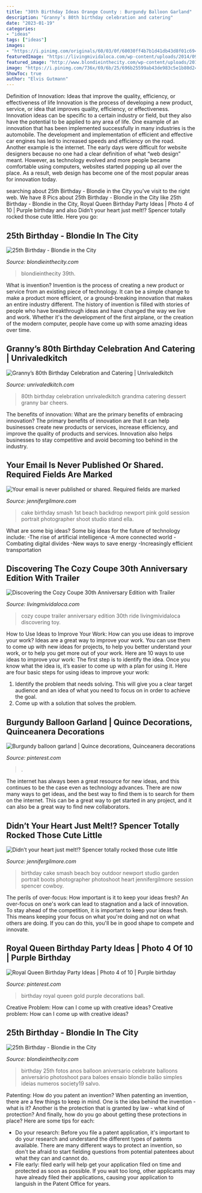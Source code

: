 ```yaml
---
title: "30th Birthday Ideas Orange County : Burgundy Balloon Garland"
description: "Granny’s 80th birthday celebration and catering"
date: "2023-01-19"
categories:
- "ideas"
tags: ["ideas"]
images:
- "https://i.pinimg.com/originals/60/03/0f/60030ff4b7b1d41db43d8f01c694affc.jpg"
featuredImage: "https://livingmividaloca.com/wp-content/uploads/2014/09/cozy-coupe-with-trailer-anniversary-edition.jpg"
featured_image: "http://www.blondieinthecity.com/wp-content/uploads/2016/10/25th-Birthday-14.jpg"
image: "https://i.pinimg.com/736x/69/6b/25/696b25599ab43de983c5e1b80d2434b7.jpg"
ShowToc: true
author: "Elvis Gutmann"
---
```



Definition of Innovation: Ideas that improve the quality, efficiency, or effectiveness of life
Innovation is the process of developing a new product, service, or idea that improves quality, efficiency, or effectiveness. Innovation ideas can be specific to a certain industry or field, but they also have the potential to be applied to any area of life. 
One example of an innovation that has been implemented successfully in many industries is the automobile. The development and implementation of efficient and effective car engines has led to increased speeds and efficiency on the road. Another example is the internet. The early days were difficult for website designers because no one had a clear definition of what “web design” meant. However, as technology evolved and more people became comfortable using computers, websites started popping up all over the place. As a result, web design has become one of the most popular areas for innovation today.

	

		
searching about 25th Birthday - Blondie in the City you've visit to the right web. We have 8 Pics about 25th Birthday - Blondie in the City like 25th Birthday - Blondie in the City, Royal Queen Birthday Party Ideas | Photo 4 of 10 | Purple birthday and also Didn’t your heart just melt!? Spencer totally rocked those cute little. Here you go:
		
    
## 25th Birthday - Blondie In The City

<img loading=lazy src="http://www.blondieinthecity.com/wp-content/uploads/2016/10/25th-Birthday-14.jpg" onerror="this.onerror=null;this.src='https://tse3.mm.bing.net/th?id=OIP.lg3opzjgRk5yYUFxCFkcZgHaLH&amp;pid=15.1';" alt="25th Birthday - Blondie in the City">

_Source: blondieinthecity.com_

>blondieinthecity 39th. 

	

What is invention?
Invention is the process of creating a new product or service from an existing piece of technology. It can be a simple change to make a product more efficient, or a ground-breaking innovation that makes an entire industry different. 
The history of invention is filled with stories of people who have breakthrough ideas and have changed the way we live and work. Whether it's the development of the first airplane, or the creation of the modern computer, people have come up with some amazing ideas over time.

    
## Granny’s 80th Birthday Celebration And Catering | Unrivaledkitch

<img loading=lazy src="https://www.unrivaledkitch.com/wp-content/uploads/2013/06/DSC06104.jpg" onerror="this.onerror=null;this.src='https://tse4.mm.bing.net/th?id=OIP.c0X7vh7-wQpuTMeMua30LwHaFj&amp;pid=15.1';" alt="Granny’s 80th Birthday Celebration and Catering | Unrivaledkitch">

_Source: unrivaledkitch.com_

>80th birthday celebration unrivaledkitch grandma catering dessert granny bar cheers. 

	

The benefits of innovation: What are the primary benefits of embracing innovation?
The primary benefits of innovation are that it can help businesses create new products or services, increase efficiency, and improve the quality of products and services. Innovation also helps businesses to stay competitive and avoid becoming too behind in the industry.

    
## Your Email Is Never Published Or Shared. Required Fields Are Marked

<img loading=lazy src="https://jennifergilmore.com/blog/wp-content/uploads/2015/05/blog_08_GILMORE_studios_cake_smash_shoot_newport_beach_feminine_cake_stand_beads_mashed_messy_icing_on_fingers_and_face_backdrop_dainty_one_year_old_delicate.jpg" onerror="this.onerror=null;this.src='https://tse3.mm.bing.net/th?id=OIP.nREDUa8pzJofx8z49g5eNgHaFS&amp;pid=15.1';" alt="Your email is never published or shared. Required fields are marked">

_Source: jennifergilmore.com_

>cake birthday smash 1st beach backdrop newport pink gold session portrait photographer shoot studio stand ella. 

	

What are some big ideas?
Some big ideas for the future of technology include: 
-The rise of artificial intelligence 
-A more connected world 
-Combating digital divides 
-New ways to save energy 
-Increasingly efficient transportation

    
## Discovering The Cozy Coupe 30th Anniversary Edition With Trailer

<img loading=lazy src="https://livingmividaloca.com/wp-content/uploads/2014/09/cozy-coupe-with-trailer-anniversary-edition.jpg" onerror="this.onerror=null;this.src='https://tse1.mm.bing.net/th?id=OIP.OosFkiSEZKqE49B7JBg82gHaJ3&amp;pid=15.1';" alt="Discovering the Cozy Coupe 30th Anniversary Edition with Trailer">

_Source: livingmividaloca.com_

>cozy coupe trailer anniversary edition 30th ride livingmividaloca discovering toy. 

	

How to Use Ideas to Improve Your Work: How can you use ideas to improve your work?
Ideas are a great way to improve your work. You can use them to come up with new ideas for projects, to help you better understand your work, or to help you get more out of your work. Here are 10 ways to use ideas to improve your work: 
The first step is to identify the idea. Once you know what the idea is, it’s easier to come up with a plan for using it. Here are four basic steps for using ideas to improve your work: 
1) Identify the problem that needs solving. This will give you a clear target audience and an idea of what you need to focus on in order to achieve the goal. 
2) Come up with a solution that solves the problem.

    
## Burgundy Balloon Garland | Quince Decorations, Quinceanera Decorations

<img loading=lazy src="https://i.pinimg.com/736x/69/6b/25/696b25599ab43de983c5e1b80d2434b7.jpg" onerror="this.onerror=null;this.src='https://tse1.mm.bing.net/th?id=OIP.vFoIe7OAlNhUqptEHxYDhAHaI1&amp;pid=15.1';" alt="Burgundy balloon garland | Quince decorations, Quinceanera decorations">

_Source: pinterest.com_

>. 

	

The internet has always been a great resource for new ideas, and this continues to be the case even as technology advances. There are now many ways to get ideas, and the best way to find them is to search for them on the internet. This can be a great way to get started in any project, and it can also be a great way to find new collaborators.

    
## Didn’t Your Heart Just Melt!? Spencer Totally Rocked Those Cute Little

<img loading=lazy src="https://jennifergilmore.com/blog/wp-content/uploads/2014/05/blog_gilmore_studios_photo_orange_county_newport_beach_family_portrait_cake_smash_outdoor_one_yr_old_boy_cowboy_boots_spencer_2.jpg" onerror="this.onerror=null;this.src='https://tse4.mm.bing.net/th?id=OIP.ofnOExsv4rHH9Die4cisyAHaFS&amp;pid=15.1';" alt="Didn’t your heart just melt!? Spencer totally rocked those cute little">

_Source: jennifergilmore.com_

>birthday cake smash beach boy outdoor newport studio garden portrait boots photographer photoshoot heart jennifergilmore session spencer cowboy. 

	

The perils of over-focus: How important is it to keep your ideas fresh?
An over-focus on one's work can lead to stagnation and a lack of innovation. To stay ahead of the competition, it is important to keep your ideas fresh. This means keeping your focus on what you're doing and not on what others are doing. If you can do this, you'll be in good shape to compete and innovate.

    
## Royal Queen Birthday Party Ideas | Photo 4 Of 10 | Purple Birthday

<img loading=lazy src="https://i.pinimg.com/originals/60/03/0f/60030ff4b7b1d41db43d8f01c694affc.jpg" onerror="this.onerror=null;this.src='https://tse1.mm.bing.net/th?id=OIP.qxgj4XF77BOK2zuawfW1DAHaJ4&amp;pid=15.1';" alt="Royal Queen Birthday Party Ideas | Photo 4 of 10 | Purple birthday">

_Source: pinterest.com_

>birthday royal queen gold purple decorations ball. 

	

Creative Problem: How can I come up with creative ideas?
Creative problem: How can I come up with creative ideas?

    
## 25th Birthday - Blondie In The City

<img loading=lazy src="http://www.blondieinthecity.com/wp-content/uploads/2016/10/25th-Birthday-3-2.jpg" onerror="this.onerror=null;this.src='https://tse4.mm.bing.net/th?id=OIP.ps22ROM0DCIeoxzTeAJrmQHaF3&amp;pid=15.1';" alt="25th Birthday - Blondie in the City">

_Source: blondieinthecity.com_

>birthday 25th fotos anos balloon aniversario celebrate balloons aniversário photoshoot para baloes ensaio blondie balão simples ideias numeros society19 salvo. 

	

Patenting: How do you patent an invention?
When patenting an invention, there are a few things to keep in mind. One is the idea behind the invention - what is it? Another is the protection that is granted by law - what kind of protection? And finally, how do you go about getting these protections in place? Here are some tips for each: 
- Do your research: Before you file a patent application, it's important to do your research and understand the different types of patents available. There are many different ways to protect an invention, so don't be afraid to start fielding questions from potential patentees about what they can and cannot do. 
- File early: filed early will help get your application filed on time and protected as soon as possible. If you wait too long, other applicants may have already filed their applications, causing your application to languish in the Patent Office for years.

